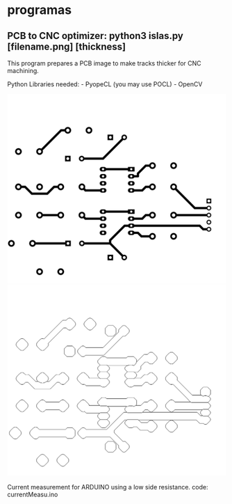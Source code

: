 # programas
## PCB to CNC optimizer: python3 islas.py [filename.png] [thickness]
This program prepares a PCB image to make tracks thicker for CNC machining.
<p>
Python Libraries needed:
- PyopeCL (you may use POCL)
- OpenCV

![PCB input](ampli-F_Cu.png)
    ![PCB Optimized](salidaorilla.png)
    


Current measurement for ARDUINO using a low side resistance.
code: currentMeasu.ino

